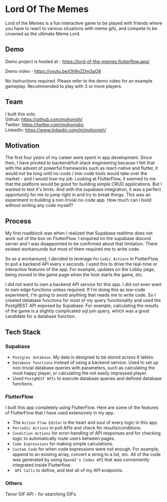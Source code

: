 # Lord Of The Memes

Lord of the Memes is a fun interactive game to be played with friends where you have to react to various situations with meme gifs, and compete to be crowned as the ultimate Meme Lord.

## Demo

Demo project is hosted at - https://lord-of-the-memes.flutterflow.app/

Demo video - https://youtu.be/Oh9oZDm3aO8

No instructions required. Please refer to the demo video for an example gameplay. Recommended to play with 3 or more players.

## Team

I built this solo.  
Github: https://github.com/mohonish/  
Twitter: https://twitter.com/mohonishc  
LinkedIn: https://www.linkedin.com/in/mohonish/

## Motivation

The first four years of my career were spent in app development. Since then, I have pivoted to backend/full-stack engineering because I felt that with the advent of powerful frameworks such as react-native and flutter, it would not be long until no-code / low-code tools would take over the market - and I would lose my job. Looking at FlutterFlow, it seemed to me that the platform would be good for building simple CRUD applications. But I wanted to test it's limits. And with the supabase integration, it was a perfect opportunity for me to jump right in and try to break things. This was an experiment in building a non-trivial no-code app. How much can I build without writing any code myself?

## Process

My first roadblock was when I realized that Supabase realtime does not work out of the box on FlutterFlow. I enquired on the supabase discord server and I was disappointed to be confirmed about that limitation. There existed workarounds but most of them required me to write code.

So as a workaround, I decided to leverage `Periodic Actions` in FlutterFlow, to poll a backend API every x seconds. I used this to drive the real-time or interactive features of the app. For example, updates on the Lobby page, being moved to the game page when the host starts the game, etc.

I did not want to own a backend API service for this app. I did not even want to own edge functions unless required. If I'm doing this as low-code experiment, I'm going to avoid anything that needs me to write code. So I created database functions for most of my query functionality and used the PostgREST API exposed by Supabase. For example, calculating the results of the game is a slightly complicated sql join query, which was a good candidate for a database function.


## Tech Stack

### Supabase
- `Postgres database`. My data is designed to be stored across 6 tables.
- `Database functions` instead of using a backend service. Used to set up non-trivial database queries with parameters, such as calculating the most happy player, or calculating the not easily impressed player.
- Used `PostgREST APIs` to execute database queries and defined database functions.

### FlutterFlow

I built this app completely using FlutterFlow. Here are some of the features of FlutterFlow that I have used extensively in my app.
- The `Action Flow Editor` is the heart and soul of every logic in this app.
- `Periodic Actions` to poll APIs and check for results/conditions.
- `Condition Actions` for error-handling of API responses and for checking logic to automatically route users between pages.
- `Code Expressions` for making simple calculations.
- `Custom Code` for when code expressions were not enough. For example, append to an existing array, convert a string to a list, etc. All of the code was generated by using `OpenAI's Codex API` that was conveniently integrated inside Flutterflow.
- ` API Calls` to define, and test all of my API endpoints. 

### Others
Tenor GIF API - for searching GIFs.

